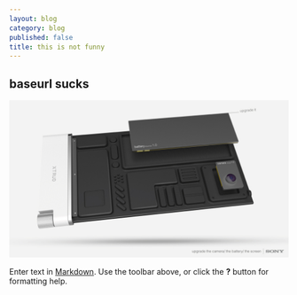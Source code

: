 ```yaml
---
layout: blog
category: blog
published: false
title: this is not funny
---
```


## baseurl sucks

![hd_0793bbd7a8e7d9a57dc30e9909185179.jpg](/media/hd_0793bbd7a8e7d9a57dc30e9909185179.jpg)



Enter text in [Markdown](http://daringfireball.net/projects/markdown/). Use the toolbar above, or click the **?** button for formatting help.
